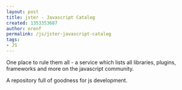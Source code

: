 ```yaml
---
layout: post
title: jster - Javascript Catalog
created: 1353353687
author: orenf
permalink: /js/jster-javascript-catalog
tags:
- JS
---
```

<p>One place to rule them all - a service which lists all libraries, plugins, frameworks and more on the javascript community.</p>
<p>A repository full of goodness for js development.</p>

